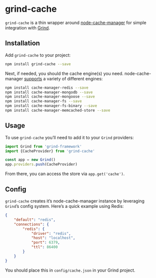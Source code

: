 # grind-cache

`grind-cache` is a thin wrapper around [node-cache-manager](https://github.com/BryanDonovan/node-cache-manager/) for simple integration with [Grind](https://github.com/grindjs/framework).

## Installation

Add `grind-cache` to your project:

```bash
npm install grind-cache --save
```

Next, if needed, you should the cache engine(s) you need.  node-cache-manager [supports](https://github.com/BryanDonovan/node-cache-manager#store-engines) a variety of different engines:

```bash
npm install cache-manager-redis --save
npm install cache-manager-mongodb --save
npm install cache-manager-mongoose --save
npm install cache-manager-fs --save
npm install cache-manager-fs-binary --save
npm install cache-manager-memcached-store --save
```

## Usage

To use `grind-cache` you’ll need to add it to your `Grind` providers:

```js
import Grind from 'grind-framework'
import {CacheProvider} from 'grind-cache'

const app = new Grind()
app.providers.push(CacheProvider)
```

From there, you can access the store via `app.get('cache')`.

## Config

`grind-cache` creates it’s node-cache-manager instance by leveraging `Grind`’s config system. Here’s a quick example using Redis:

```json
{
	"default": "redis",
	"connections": {
		"redis": {
			"driver": "redis",
			"host": "localhost",
			"port": 6379,
			"ttl": 86400
		}
	}
}
```

You should place this in `config/cache.json` in your Grind project.
